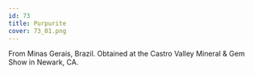 ```yaml
---
id: 73
title: Purpurite
cover: 73_01.png
---
```


From Minas Gerais, Brazil. Obtained at the Castro Valley Mineral & Gem Show in Newark, CA.
